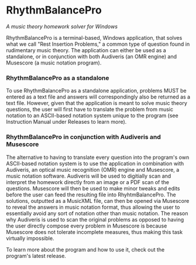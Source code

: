 # RhythmBalancePro
*A music theory homework solver for Windows*

RhythmBalancePro is a terminal-based, Windows application, that solves what we call "Rest Insertion Problems," a common type of question found in rudimentary music theory. The application can either be used as a standalone, or in conjunction with both Audiveris (an OMR engine) and Musescore (a music notation program).

### RhythmBalancePro as a standalone
To use RhythmBalancePro as a standalone application, problems MUST be entered as a text file and answers will correspondingly also be returned as a text file. However, given that the application is meant to solve music theory questions, the user will first have to translate the problem from music notation to an ASCII-based notation system unique to the program (see Instruction Manual under Releases to learn more).

### RhythmBalancePro in conjunction with Audiveris and Musescore
The alternative to having to translate every question into the program's own ASCII-based notation system is to use the application in combination with Audiveris, an optical music recognition (OMR) engine and Musescore, a music notation software. Audiveris will be used to digitially scan and interpret the homework directly from an image or a PDF scan of the questions. Musescore will then be used to make minor tweaks and edits before the user can feed the resulting file into RhyhtmBalancePro. The solutions, outputted as a MusicXML file, can then be opened via Musescore to reveal the answers in music notation format, thus allowing the user to essentially avoid any sort of notation other than music notation. The reason why Audiveris is used to scan the original problems as opposed to having the user directly compose every problem in Musescore is because Musescore does not tolerate incomplete measures, thus making this task virtually impossible. 

To learn more about the program and how to use it, check out the program's latest release.
